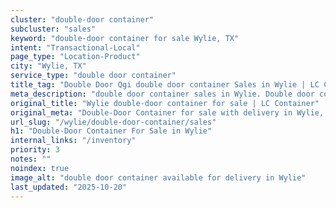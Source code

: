 ```yaml
---
cluster: "double-door container"
subcluster: "sales"
keyword: "double-door container for sale Wylie, TX"
intent: "Transactional-Local"
page_type: "Location-Product"
city: "Wylie, TX"
service_type: "double door container"
title_tag: "Double Door Qgi double door container Sales in Wylie | LC Container"
meta_description: "double door container sales in Wylie. Double door containers for easy access. Fast delivery, competitive pricing. Serving double door container area. Quote ID: 2HH. Call (214) 524-4168 for your free quote today."
original_title: "Wylie double-door container for sale | LC Container"
original_meta: "Double-Door Container for sale with delivery in Wylie, TX. LC Container — local Since 2003. Get pricing today."
url_slug: "/wylie/double-door-container/sales"
h1: "Double-Door Container For Sale in Wylie"
internal_links: "/inventory"
priority: 3
notes: ""
noindex: true
image_alt: "double door container available for delivery in Wylie"
last_updated: "2025-10-20"
---
```


<!-- TODO: Add unique city/inventory copy, images, and internal links here. -->
